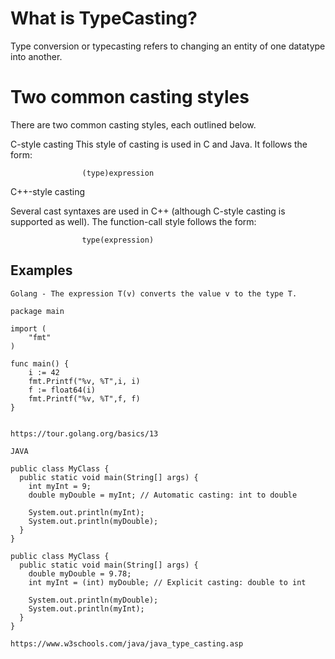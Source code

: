# What is TypeCasting?
Type conversion or typecasting refers to changing an entity of one datatype into another.




# Two common casting styles
There are two common casting styles, each outlined below.

C-style casting
This style of casting is used in C and Java. It follows the form:

                    (type)expression

C++-style casting

Several cast syntaxes are used in C++ (although C-style casting is supported as well). The function-call style follows the form:

                    type(expression)



## Examples

```
Golang - The expression T(v) converts the value v to the type T.

package main

import (
	"fmt"
)

func main() {
	i := 42
	fmt.Printf("%v, %T",i, i)
	f := float64(i)
	fmt.Printf("%v, %T",f, f)
}


https://tour.golang.org/basics/13
```

```
JAVA

public class MyClass {
  public static void main(String[] args) {
    int myInt = 9;
    double myDouble = myInt; // Automatic casting: int to double

    System.out.println(myInt);
    System.out.println(myDouble);
  }
}

public class MyClass {
  public static void main(String[] args) {
    double myDouble = 9.78;
    int myInt = (int) myDouble; // Explicit casting: double to int

    System.out.println(myDouble);
    System.out.println(myInt);
  }
}

https://www.w3schools.com/java/java_type_casting.asp

```